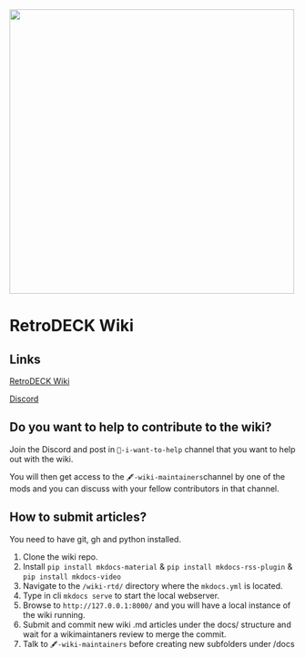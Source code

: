 <img src="https://github.com/XargonWan/RetroDECK-Wiki/blob/main/wiki-rtd/docs/wiki_images/logos/rd-logo-box.png" width="500">

# RetroDECK Wiki

## Links
[RetroDECK Wiki](https://retrodeck.readthedocs.io/en/latest/)

[Discord](https://discord.gg/WDc5C9YWMx)

## Do you want to help to contribute to the wiki?

Join the Discord and post in `💙-i-want-to-help` channel that you want to help out with the wiki.

You will then get access to the `🖋-wiki-maintainers`channel by one of the mods and you can discuss with your fellow contributors in that channel.

## How to submit articles?

You need to have git, gh and python installed.

1. Clone the wiki repo.
2. Install `pip install mkdocs-material` & `pip install mkdocs-rss-plugin` & `pip install mkdocs-video`
3. Navigate to the `/wiki-rtd/` directory where the `mkdocs.yml` is located.
4. Type in cli `mkdocs serve` to start the local webserver.
5. Browse to `http://127.0.0.1:8000/` and you will have a local instance of the wiki running.
6. Submit and commit new wiki .md articles under the docs/ structure and wait for a wikimaintaners review to merge the commit.
7. Talk to `🖋-wiki-maintainers` before creating new subfolders under /docs
